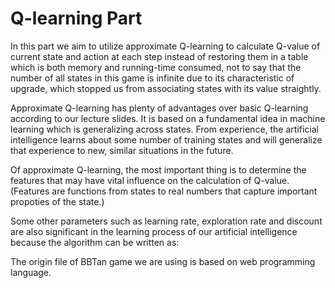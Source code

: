 # Q-learning Part

In this part we aim to utilize approximate Q-learning to calculate Q-value of current state and action at each step instead of restoring them in a table which is both memory and running-time consumed, not to say that the number of all states in this game is infinite due to its characteristic of upgrade, which stopped us from associating states with its value straightly. 

Approximate Q-learning has plenty of advantages over basic Q-learning according to our lecture slides. It is based on a fundamental idea in machine learning which is generalizing across states. From experience, the artificial intelligence learns about some number of training states and will generalize that experience to new, similar situations in the future.

Of approximate Q-learning, the most important thing is to determine the features that may have vital influence on the calculation of Q-value. (Features are functions from states to real numbers that capture important propoties of the state.)

Some other parameters such as learning rate, exploration rate and discount are also significant in the learning process of our artificial intelligence because the algorithm can be written as:




The origin file of BBTan game we are using is based on web programming language. 